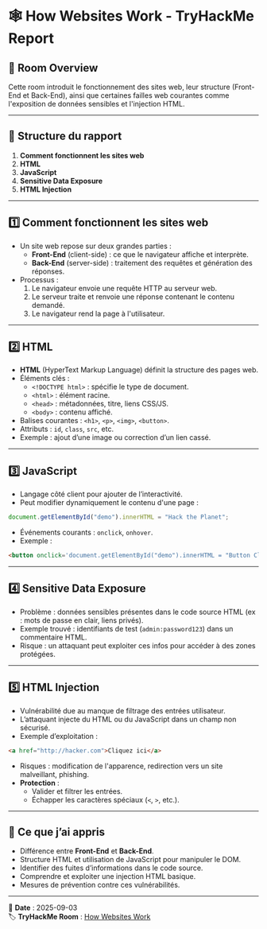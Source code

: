 # 🕸️ How Websites Work - TryHackMe Report

## 📌 Room Overview
Cette room introduit le fonctionnement des sites web, leur structure (Front-End et Back-End), ainsi que certaines failles web courantes comme l'exposition de données sensibles et l'injection HTML.

---

## 📂 Structure du rapport
1. **Comment fonctionnent les sites web**
2. **HTML**
3. **JavaScript**
4. **Sensitive Data Exposure**
5. **HTML Injection**

---

## 1️⃣ Comment fonctionnent les sites web
- Un site web repose sur deux grandes parties :
  - **Front-End** (client-side) : ce que le navigateur affiche et interprète.
  - **Back-End** (server-side) : traitement des requêtes et génération des réponses.
- Processus :
  1. Le navigateur envoie une requête HTTP au serveur web.
  2. Le serveur traite et renvoie une réponse contenant le contenu demandé.
  3. Le navigateur rend la page à l'utilisateur.

---

## 2️⃣ HTML
- **HTML** (HyperText Markup Language) définit la structure des pages web.
- Éléments clés :
  - `<!DOCTYPE html>` : spécifie le type de document.
  - `<html>` : élément racine.
  - `<head>` : métadonnées, titre, liens CSS/JS.
  - `<body>` : contenu affiché.
- Balises courantes : `<h1>`, `<p>`, `<img>`, `<button>`.
- Attributs : `id`, `class`, `src`, etc.
- Exemple : ajout d’une image ou correction d’un lien cassé.

---

## 3️⃣ JavaScript
- Langage côté client pour ajouter de l’interactivité.
- Peut modifier dynamiquement le contenu d'une page :
```javascript
document.getElementById("demo").innerHTML = "Hack the Planet";
```
- Événements courants : `onclick`, `onhover`.
- Exemple :
```html
<button onclick='document.getElementById("demo").innerHTML = "Button Clicked";'>Click Me!</button>
```

---

## 4️⃣ Sensitive Data Exposure
- Problème : données sensibles présentes dans le code source HTML (ex : mots de passe en clair, liens privés).
- Exemple trouvé : identifiants de test (`admin:password123`) dans un commentaire HTML.
- Risque : un attaquant peut exploiter ces infos pour accéder à des zones protégées.

---

## 5️⃣ HTML Injection
- Vulnérabilité due au manque de filtrage des entrées utilisateur.
- L’attaquant injecte du HTML ou du JavaScript dans un champ non sécurisé.
- Exemple d’exploitation :
```html
<a href="http://hacker.com">Cliquez ici</a>
```
- Risques : modification de l'apparence, redirection vers un site malveillant, phishing.
- **Protection** :
  - Valider et filtrer les entrées.
  - Échapper les caractères spéciaux (`<`, `>`, etc.).

---

## 🎯 Ce que j’ai appris
- Différence entre **Front-End** et **Back-End**.
- Structure HTML et utilisation de JavaScript pour manipuler le DOM.
- Identifier des fuites d’informations dans le code source.
- Comprendre et exploiter une injection HTML basique.
- Mesures de prévention contre ces vulnérabilités.

---

📅 **Date** : 2025-09-03  
🏷 **TryHackMe Room** : [How Websites Work](https://tryhackme.com/room/howwebsiteswork)
